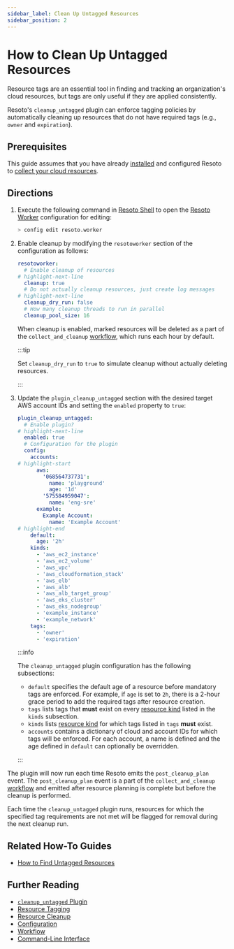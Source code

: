 ```yaml
---
sidebar_label: Clean Up Untagged Resources
sidebar_position: 2
---
```


# How to Clean Up Untagged Resources

Resource tags are an essential tool in finding and tracking an organization's cloud resources, but tags are only useful if they are applied consistently.

Resoto's `cleanup_untagged` plugin can enforce tagging policies by automatically cleaning up resources that do not have required tags (e.g., `owner` and `expiration`).

## Prerequisites

This guide assumes that you have already [installed](../../getting-started/install-resoto/index.md) and configured Resoto to [collect your cloud resources](../../getting-started/configure-resoto/index.md).

## Directions

1. Execute the following command in [Resoto Shell](../../reference/components/shell.md) to open the [Resoto Worker](../../reference/components/worker.md) configuration for editing:

   ```bash
   > config edit resoto.worker
   ```

2. Enable cleanup by modifying the `resotoworker` section of the configuration as follows:

   ```yaml
   resotoworker:
     # Enable cleanup of resources
   # highlight-next-line
     cleanup: true
     # Do not actually cleanup resources, just create log messages
   # highlight-next-line
     cleanup_dry_run: false
     # How many cleanup threads to run in parallel
     cleanup_pool_size: 16
   ```

   When cleanup is enabled, marked resources will be deleted as a part of the `collect_and_cleanup` [workflow](../../concepts/automation/workflow.md), which runs each hour by default.

   :::tip

   Set `cleanup_dry_run` to `true` to simulate cleanup without actually deleting resources.

   :::

3. Update the `plugin_cleanup_untagged` section with the desired target AWS account IDs and setting the `enabled` property to `true`:

   ```yaml title="cleanup_untagged plugin configuration"
   plugin_cleanup_untagged:
     # Enable plugin?
   # highlight-next-line
     enabled: true
     # Configuration for the plugin
     config:
       accounts:
   # highlight-start
         aws:
           '068564737731':
             name: 'playground'
             age: '1d'
           '575584959047':
             name: 'eng-sre'
         example:
           Example Account:
             name: 'Example Account'
   # highlight-end
       default:
         age: '2h'
       kinds:
         - 'aws_ec2_instance'
         - 'aws_ec2_volume'
         - 'aws_vpc'
         - 'aws_cloudformation_stack'
         - 'aws_elb'
         - 'aws_alb'
         - 'aws_alb_target_group'
         - 'aws_eks_cluster'
         - 'aws_eks_nodegroup'
         - 'example_instance'
         - 'example_network'
       tags:
         - 'owner'
         - 'expiration'
   ```

   :::info

   The `cleanup_untagged` plugin configuration has the following subsections:

   - `default` specifies the default age of a resource before mandatory tags are enforced. For example, if `age` is set to `2h`, there is a 2-hour grace period to add the required tags after resource creation.
   - `tags` lists tags that **must** exist on every [resource kind](../../concepts/asset-inventory-graph/index.md#resource-kinds) listed in the `kinds` subsection.
   - `kinds` lists [resource kind](../../concepts/asset-inventory-graph/index.md#resource-kinds) for which tags listed in `tags` **must** exist.
   - `accounts` contains a dictionary of cloud and account IDs for which tags will be enforced. For each account, a name is defined and the age defined in `default` can optionally be overridden.

   :::

The plugin will now run each time Resoto emits the `post_cleanup_plan` event. The `post_cleanup_plan` event is a part of the `collect_and_cleanup` [workflow](../../concepts/automation/workflow.md) and emitted after resource planning is complete but before the cleanup is performed.

Each time the `cleanup_untagged` plugin runs, resources for which the specified tag requirements are not met will be flagged for removal during the next cleanup run.

## Related How-To Guides

- [How to Find Untagged Resources](../search/find-untagged-resources.md)

## Further Reading

- [`cleanup_untagged` Plugin](../../reference/components/plugins/cleanup_untagged.md)
- [Resource Tagging](../../concepts/resource-management/tagging.md)
- [Resource Cleanup](../../concepts/resource-management/cleanup.md)
- [Configuration](../../reference/configuration/index.md)
- [Workflow](../../concepts/automation/workflow.md)
- [Command-Line Interface](../../reference/cli/index.md)
